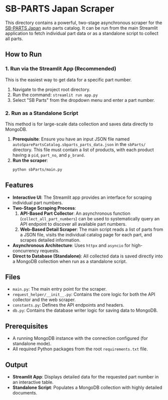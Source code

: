 # SB-PARTS Japan Scraper

This directory contains a powerful, two-stage asynchronous scraper for the [SB-PARTS Japan](https://sbparts.jp/) auto parts catalog. It can be run from the main Streamlit application to fetch individual part data or as a standalone script to collect all parts.

## How to Run

### 1. Run via the Streamlit App (Recommended)

This is the easiest way to get data for a specific part number.

1.  Navigate to the project root directory.
2.  Run the command: `streamlit run app.py`
3.  Select "SB Parts" from the dropdown menu and enter a part number.

### 2. Run as a Standalone Script

This method is for large-scale data collection and saves data directly to MongoDB.

1.  **Prerequisite**: Ensure you have an input JSON file named `autoSparePartsCatalog.sbparts_parts_data.json` in the `sbParts/` directory. This file must contain a list of products, with each product having a `pid`, `part_no`, and `p_brand`.
2.  **Run the scraper**:
    ```bash
    python sbParts/main.py
    ```

## Features

-   **Interactive UI**: The Streamlit app provides an interface for scraping individual part numbers.
-   **Two-Stage Scraping Process**:
    1.  **API-Based Part Collector**: An asynchronous function (`collect_all_part_numbers`) can be used to systematically query an API endpoint to discover all available part numbers.
    2.  **Web-Based Detail Scraper**: The main script reads a list of parts from a JSON file, visits the individual catalog page for each part, and scrapes detailed information.
-   **Asynchronous Architecture**: Uses `httpx` and `asyncio` for high-concurrency requests.
-   **Direct to Database (Standalone)**: All collected data is saved directly into a MongoDB collection when run as a standalone script.

## Files

-   `main.py`: The main entry point for the scraper.
-   `request_helper/__init__.py`: Contains the core logic for both the API collector and the web scraper.
-   `constants.py`: Defines the API endpoints and headers.
-   `db.py`: Contains the database writer logic for saving data to MongoDB.

## Prerequisites

-   A running MongoDB instance with the connection configured (for standalone mode).
-   All required Python packages from the root `requirements.txt` file.

## Output

-   **Streamlit App**: Displays detailed data for the requested part number in an interactive table.
-   **Standalone Script**: Populates a MongoDB collection with highly detailed documents.